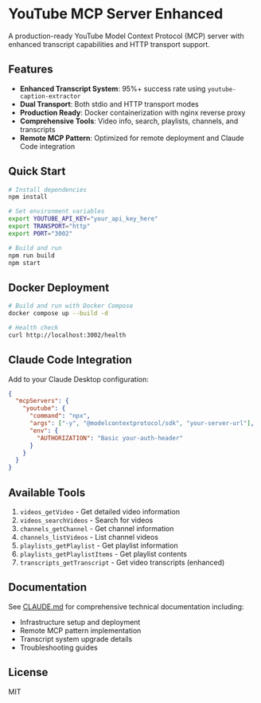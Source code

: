 # YouTube MCP Server Enhanced

A production-ready YouTube Model Context Protocol (MCP) server with enhanced transcript capabilities and HTTP transport support.

## Features

- **Enhanced Transcript System**: 95%+ success rate using `youtube-caption-extractor`
- **Dual Transport**: Both stdio and HTTP transport modes
- **Production Ready**: Docker containerization with nginx reverse proxy
- **Comprehensive Tools**: Video info, search, playlists, channels, and transcripts
- **Remote MCP Pattern**: Optimized for remote deployment and Claude Code integration

## Quick Start

```bash
# Install dependencies
npm install

# Set environment variables
export YOUTUBE_API_KEY="your_api_key_here"
export TRANSPORT="http"
export PORT="3002"

# Build and run
npm run build
npm start
```

## Docker Deployment

```bash
# Build and run with Docker Compose
docker compose up --build -d

# Health check
curl http://localhost:3002/health
```

## Claude Code Integration

Add to your Claude Desktop configuration:

```json
{
  "mcpServers": {
    "youtube": {
      "command": "npx",
      "args": ["-y", "@modelcontextprotocol/sdk", "your-server-url"],
      "env": {
        "AUTHORIZATION": "Basic your-auth-header"
      }
    }
  }
}
```

## Available Tools

1. `videos_getVideo` - Get detailed video information
2. `videos_searchVideos` - Search for videos
3. `channels_getChannel` - Get channel information  
4. `channels_listVideos` - List channel videos
5. `playlists_getPlaylist` - Get playlist information
6. `playlists_getPlaylistItems` - Get playlist contents
7. `transcripts_getTranscript` - Get video transcripts (enhanced)

## Documentation

See [CLAUDE.md](./CLAUDE.md) for comprehensive technical documentation including:
- Infrastructure setup and deployment
- Remote MCP pattern implementation
- Transcript system upgrade details
- Troubleshooting guides

## License

MIT